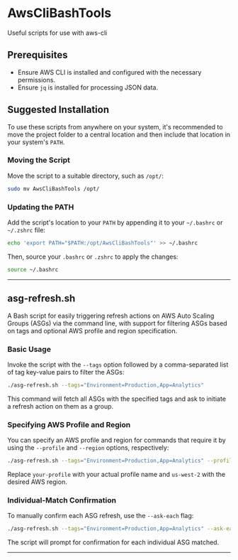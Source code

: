 # AwsCliBashTools
Useful scripts for use with aws-cli

## Prerequisites
- Ensure AWS CLI is installed and configured with the necessary permissions.
- Ensure `jq` is installed for processing JSON data.

## Suggested Installation

To use these scripts from anywhere on your system, it's recommended to move the project folder to a central location and then include that location in your system's `PATH`.

### Moving the Script

Move the script to a suitable directory, such as `/opt/`:
```bash
sudo mv AwsCliBashTools /opt/
```

### Updating the PATH

Add the script's location to your `PATH` by appending it to your `~/.bashrc` or `~/.zshrc` file:
```bash
echo 'export PATH="$PATH:/opt/AwsCliBashTools"' >> ~/.bashrc
```
Then, source your `.bashrc` or `.zshrc` to apply the changes:
```bash
source ~/.bashrc
```

***
## asg-refresh.sh

A Bash script for easily triggering refresh actions on AWS Auto Scaling Groups (ASGs) via the command line, with support for filtering ASGs based on tags and optional AWS profile and region specification.

### Basic Usage
Invoke the script with the `--tags` option followed by a comma-separated list of tag key-value pairs to filter the ASGs:

```bash
./asg-refresh.sh --tags="Environment=Production,App=Analytics"
```

This command will fetch all ASGs with the specified tags and ask to initiate a refresh action on them as a group.

### Specifying AWS Profile and Region
You can specify an AWS profile and region for commands that require it by using the `--profile` and `--region` options, respectively:

```bash
./asg-refresh.sh --tags="Environment=Production,App=Analytics" --profile your-profile --region us-west-2
```

Replace `your-profile` with your actual profile name and `us-west-2` with the desired AWS region.

### Individual-Match Confirmation
To manually confirm each ASG refresh, use the `--ask-each` flag:

```bash
./asg-refresh.sh --tags="Environment=Production,App=Analytics" --ask-each
```

The script will prompt for confirmation for each individual ASG matched.

***


